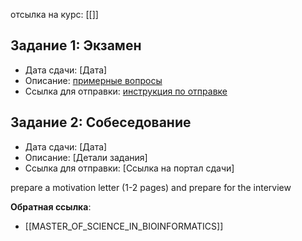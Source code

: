 

отсылка на курс: [[]]
## Задание 1: Экзамен
- Дата сдачи: [Дата]
- Описание: [примерные вопросы](https://www.bioinf-aes.com/_files/ugd/29e9d4_25e578d3ce5e47d0bb7548e29e48ad8b.docx?dn=Topics%20for%20MSc%20Bioinformatics%20-%20TSU%20-%20Admission%20Interview.docx)
- Ссылка для отправки: [инструкция по отправке](https://inter.tsu.ru/content/steps-admission)

## Задание 2: Собеседование
- Дата сдачи: [Дата]
- Описание: [Детали задания]
- Ссылка для отправки: [Ссылка на портал сдачи]

prepare a motivation letter (1-2 pages) and prepare for the interview

**Обратная ссылка**:
- [[MASTER_OF_SCIENCE_IN_BIOINFORMATICS]]